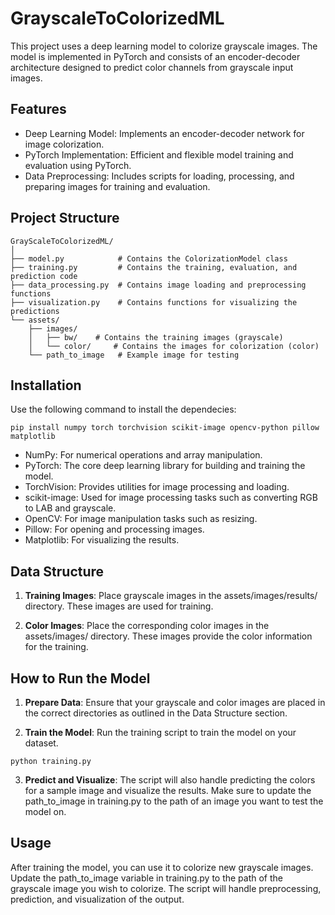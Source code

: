 # GrayscaleToColorizedML
This project uses a deep learning model to colorize grayscale images. The model is implemented in PyTorch and consists of an encoder-decoder architecture designed to predict color channels from grayscale input images.

## Features
- Deep Learning Model: Implements an encoder-decoder network for image colorization.
- PyTorch Implementation: Efficient and flexible model training and evaluation using PyTorch.
- Data Preprocessing: Includes scripts for loading, processing, and preparing images for training and evaluation.

## Project Structure
```
GrayScaleToColorizedML/
│
├── model.py            # Contains the ColorizationModel class
├── training.py         # Contains the training, evaluation, and prediction code
├── data_processing.py  # Contains image loading and preprocessing functions
├── visualization.py    # Contains functions for visualizing the predictions
└── assets/
    ├── images/
    │   ├── bw/    # Contains the training images (grayscale)
    │   └── color/     # Contains the images for colorization (color)
    └── path_to_image   # Example image for testing
```

## Installation
Use the following command to install the dependecies:

```
pip install numpy torch torchvision scikit-image opencv-python pillow matplotlib
```
- NumPy: For numerical operations and array manipulation.
- PyTorch: The core deep learning library for building and training the model.
- TorchVision: Provides utilities for image processing and loading.
- scikit-image: Used for image processing tasks such as converting RGB to LAB and grayscale.
- OpenCV: For image manipulation tasks such as resizing.
- Pillow: For opening and processing images.
- Matplotlib: For visualizing the results.

## Data Structure
1. **Training Images**: Place grayscale images in the assets/images/results/ directory. These images are used for training.

2. **Color Images**: Place the corresponding color images in the assets/images/ directory. These images provide the color information for the training.

## How to Run the Model
1. **Prepare Data**: Ensure that your grayscale and color images are placed in the correct directories as outlined in the Data Structure section.

2. **Train the Model**: Run the training script to train the model on your dataset.

```
python training.py
```
3. **Predict and Visualize**: The script will also handle predicting the colors for a sample image and visualize the results.
Make sure to update the path_to_image in training.py to the path of an image you want to test the model on.

## Usage
After training the model, you can use it to colorize new grayscale images. Update the path_to_image variable in training.py to the path of the grayscale image you wish to colorize. The script will handle preprocessing, prediction, and visualization of the output.